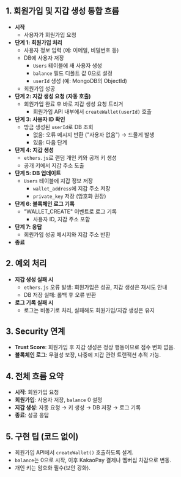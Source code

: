 ## 1. 회원가입 및 지갑 생성 통합 흐름
- **시작**
  - 사용자가 회원가입 요청
- **단계 1: 회원가입 처리**
  - 사용자 정보 입력 (예: 이메일, 비밀번호 등)
  - DB에 사용자 저장
    - `Users` 테이블에 새 사용자 생성
    - `balance` 필드 디폴트 값 0으로 설정
    - `userId` 생성 (예: MongoDB의 ObjectId)
  - 회원가입 성공
- **단계 2: 지갑 생성 요청 (자동 호출)**
  - 회원가입 완료 후 바로 지갑 생성 요청 트리거
    - 회원가입 API 내부에서 `createWallet(userId)` 호출
- **단계 3: 사용자 ID 확인**
  - 방금 생성된 `userId`로 DB 조회
    - 없음: 오류 메시지 반환 ("사용자 없음") → 드물게 발생
    - 있음: 다음 단계
- **단계 4: 지갑 생성**
  - `ethers.js`로 랜덤 개인 키와 공개 키 생성
  - 공개 키에서 지갑 주소 도출
- **단계 5: DB 업데이트**
  - `Users` 테이블에 지갑 정보 저장
    - `wallet_address`에 지갑 주소 저장
    - `private_key` 저장 (암호화 권장)
- **단계 6: 블록체인 로그 기록**
  - "WALLET_CREATE" 이벤트로 로그 기록
    - 사용자 ID, 지갑 주소 포함
- **단계 7: 응답**
  - 회원가입 성공 메시지와 지갑 주소 반환
- **종료**

## 2. 예외 처리
- **지갑 생성 실패 시**
  - `ethers.js` 오류 발생: 회원가입은 성공, 지갑 생성은 재시도 안내
  - DB 저장 실패: 롤백 후 오류 반환
- **로그 기록 실패 시**
  - 로그는 비동기로 처리, 실패해도 회원가입/지갑 생성은 유지

## 3. Security 연계
- **Trust Score**: 회원가입 후 지갑 생성은 정상 행동이므로 점수 변화 없음.
- **블록체인 로그**: 무결성 보장, 나중에 지갑 관련 트랜잭션 추적 가능.

## 4. 전체 흐름 요약
- **시작**: 회원가입 요청
- **회원가입**: 사용자 저장, `balance` 0 설정
- **지갑 생성**: 자동 요청 → 키 생성 → DB 저장 → 로그 기록
- **종료**: 성공 응답

## 5. 구현 팁 (코드 없이)
- 회원가입 API에서 `createWallet()` 호출하도록 설계.
- `balance`는 0으로 시작, 이후 KakaoPay 결제나 멤버십 차감으로 변동.
- 개인 키는 암호화 필수(보안 강화).
